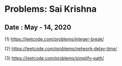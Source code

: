 # Problems: Sai Krishna

## Date : May - 14, 2020

(1) https://leetcode.com/problems/integer-break/

(2) https://leetcode.com/problems/network-delay-time/

(3) https://leetcode.com/problems/simplify-path/
